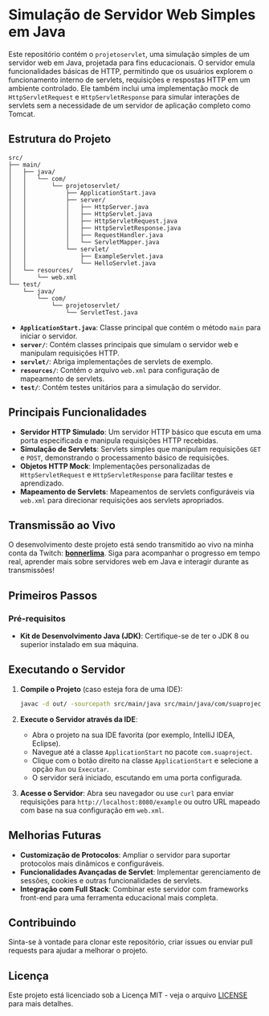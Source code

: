 # Simulação de Servidor Web Simples em Java

Este repositório contém o `projetoservlet`, uma simulação simples de um servidor web em Java, projetada para fins educacionais. O servidor emula funcionalidades básicas de HTTP, permitindo que os usuários explorem o funcionamento interno de servlets, requisições e respostas HTTP em um ambiente controlado. Ele também inclui uma implementação mock de `HttpServletRequest` e `HttpServletResponse` para simular interações de servlets sem a necessidade de um servidor de aplicação completo como Tomcat.

## Estrutura do Projeto

```plaintext
src/
├── main/
│   ├── java/
│   │   └── com/
│   │       └── projetoservlet/
│   │           ├── ApplicationStart.java
│   │           ├── server/
│   │           │   ├── HttpServer.java
│   │           │   ├── HttpServlet.java
│   │           │   ├── HttpServletRequest.java
│   │           │   ├── HttpServletResponse.java
│   │           │   ├── RequestHandler.java
│   │           │   └── ServletMapper.java
│   │           └── servlet/
│   │               ├── ExampleServlet.java
│   │               └── HelloServlet.java
│   └── resources/
│       └── web.xml
└── test/
    └── java/
        └── com/
            └── projetoservlet/
                └── ServletTest.java
```

- **`ApplicationStart.java`**: Classe principal que contém o método `main` para iniciar o servidor.
- **`server/`**: Contém classes principais que simulam o servidor web e manipulam requisições HTTP.
- **`servlet/`**: Abriga implementações de servlets de exemplo.
- **`resources/`**: Contém o arquivo `web.xml` para configuração de mapeamento de servlets.
- **`test/`**: Contém testes unitários para a simulação do servidor.

## Principais Funcionalidades

- **Servidor HTTP Simulado**: Um servidor HTTP básico que escuta em uma porta especificada e manipula requisições HTTP recebidas.
- **Simulação de Servlets**: Servlets simples que manipulam requisições `GET` e `POST`, demonstrando o processamento básico de requisições.
- **Objetos HTTP Mock**: Implementações personalizadas de `HttpServletRequest` e `HttpServletResponse` para facilitar testes e aprendizado.
- **Mapeamento de Servlets**: Mapeamentos de servlets configuráveis via `web.xml` para direcionar requisições aos servlets apropriados.

## Transmissão ao Vivo

O desenvolvimento deste projeto está sendo transmitido ao vivo na minha conta da Twitch: **[bonnerlima](https://www.twitch.tv/bonnerlima)**. Siga para acompanhar o progresso em tempo real, aprender mais sobre servidores web em Java e interagir durante as transmissões!

## Primeiros Passos

### Pré-requisitos

- **Kit de Desenvolvimento Java (JDK)**: Certifique-se de ter o JDK 8 ou superior instalado em sua máquina.

## Executando o Servidor

1. **Compile o Projeto** (caso esteja fora de uma IDE):
   ```bash
   javac -d out/ -sourcepath src/main/java src/main/java/com/suaproject/ApplicationStart.java
   ```

2. **Execute o Servidor através da IDE**:
   - Abra o projeto na sua IDE favorita (por exemplo, IntelliJ IDEA, Eclipse).
   - Navegue até a classe `ApplicationStart` no pacote `com.suaproject`.
   - Clique com o botão direito na classe `ApplicationStart` e selecione a opção `Run` ou `Executar`.
   - O servidor será iniciado, escutando em uma porta configurada.

3. **Acesse o Servidor**:
   Abra seu navegador ou use `curl` para enviar requisições para `http://localhost:8080/example` ou outro URL mapeado com base na sua configuração em `web.xml`.

## Melhorias Futuras

- **Customização de Protocolos**: Ampliar o servidor para suportar protocolos mais dinâmicos e configuráveis.
- **Funcionalidades Avançadas de Servlet**: Implementar gerenciamento de sessões, cookies e outras funcionalidades de servlets.
- **Integração com Full Stack**: Combinar este servidor com frameworks front-end para uma ferramenta educacional mais completa.

## Contribuindo

Sinta-se à vontade para clonar este repositório, criar issues ou enviar pull requests para ajudar a melhorar o projeto.

## Licença

Este projeto está licenciado sob a Licença MIT - veja o arquivo [LICENSE](LICENSE) para mais detalhes.

